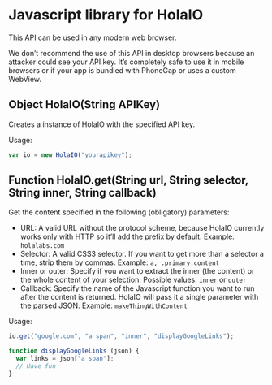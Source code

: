 # Javascript library for HolaIO
This API can be used in any modern web browser.

We don’t recommend the use of this API in desktop browsers because an attacker could see your API key. It’s completely safe to use it in mobile browsers or if your app is bundled with PhoneGap or uses a custom WebView.

## Object HolaIO(String APIKey)

Creates a instance of HolaIO with the specified API key.

Usage:

``` javascript
var io = new HolaIO("yourapikey");
```

## Function HolaIO.get(String url, String selector, String inner, String callback)

Get the content specified in the following (obligatory) parameters:

  - URL: A valid URL without the protocol scheme, because HolaIO currently works only with HTTP so it’ll add the prefix by default. Example: `holalabs.com`
  - Selector: A valid CSS3 selector. If you want to get more than a selector a time, strip them by commas. Example: `a, .primary.content`
  - Inner or outer: Specify if you want to extract the inner (the content) or the whole content of your selection. Possible values: `inner` or `outer`
  - Callback: Specify the name of the Javascript function you want to run after the content is returned. HolaIO will pass it a single parameter with the parsed JSON. Example: `makeThingWithContent`

Usage:

``` javascript
io.get("google.com", "a span", "inner", "displayGoogleLinks");

function displayGoogleLinks (json) {
  var links = json["a span"];
  // Have fun
}
```
